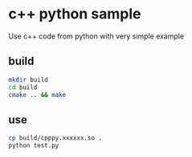 # c++ python sample

Use c++ code from python with very simple example

## build

```bash
mkdir build
cd build 
cmake .. && make
```

## use

```bash
cp build/cpppy.xxxxxx.so .
python test.py
```
